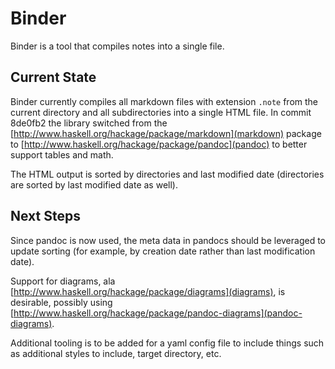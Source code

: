 # Binder

Binder is a tool that compiles notes into a single file.

## Current State

Binder currently compiles all markdown files with extension `.note` from the current directory and all subdirectories
into a single HTML file. In commit 8de0fb2 the library switched from the [http://www.haskell.org/hackage/package/markdown](markdown)
package to [http://www.haskell.org/hackage/package/pandoc](pandoc) to better support tables and math. 

The HTML output is sorted by directories and last modified date (directories are sorted by last modified date as well). 

## Next Steps

Since pandoc is now used, the meta data in pandocs should be leveraged to update sorting (for example, by creation date rather
than last modification date).

Support for diagrams, ala [http://www.haskell.org/hackage/package/diagrams](diagrams), is desirable, possibly using 
[http://www.haskell.org/hackage/package/pandoc-diagrams](pandoc-diagrams).

Additional tooling is to be added for a yaml config file to include things such as additional styles to include, target
directory, etc.